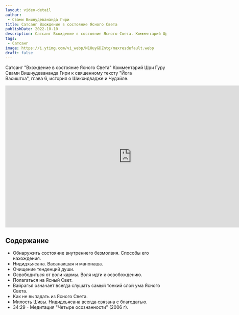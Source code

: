 ```yaml
---
layout: video-detail
author:
 - Свами Вишнудевананда Гири
title: Сатсанг Вхождение в состояние Ясного Света
publishDate: 2022-10-10
description: Сатсанг Вхождение в состояние Ясного Света. Комментарий Шри Гуру Свами Вишнудевананда Гири к священному тексту "Йога Васиштха", глава 6, история о Шикхидвадже и Чудайле. 
tags: 
 - Сатсанг
image: https://i.ytimg.com/vi_webp/N1OuyGDZntg/maxresdefault.webp
draft: false
---
```


 Сатсанг "Вхождение в состояние Ясного Света"
Комментарий Шри Гуру Свами Вишнудевананда Гири к священному тексту "Йога Васиштха", глава 6, история о Шикхидвадже и Чудайле. 

<iframe width="790" height="444" src="https://www.youtube.com/embed/N1OuyGDZntg" frameborder="0" allowfullscreen=""></iframe> 

## Содержание

- Обнаружить состояние внутреннего безмолвия. Способы его нахождения.
- Нидидхьясана. Васанакшая и манонаша.
- Очищение тенденций души.
- Освободиться от воли кармы. Воля идти к освобождению.
- Полагаться на Ясный Свет.
- Вайрагья означает всегда слушать самый тонкий слой ума Ясного Света.
- Как не выпадать из Ясного Света.
- Милость Шивы. Нидидхьясана всегда связана с благодатью.
- 34:29 - Медитация "Четыре осознанности" (2006 г).